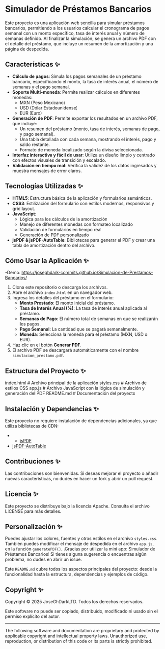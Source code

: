 # Simulador de Préstamos Bancarios

Este proyecto es una aplicación web sencilla para simular préstamos bancarios, permitiendo a los usuarios calcular el cronograma de pagos semanal con un monto específico, tasa de interés anual y número de semanas definido. Al finalizar la simulación, se genera un archivo PDF con el detalle del préstamo, que incluye un resumen de la amortización y una página de despedida.

## Características ✨

- **Cálculo de pagos**: Simula los pagos semanales de un préstamo bancario, especificando el monto, la tasa de interés anual, el número de semanas y el pago semanal.
- **Soporte Multi-moneda**: Permite realizar cálculos en diferentes monedas:
  - MXN (Peso Mexicano)
  - USD (Dólar Estadounidense)
  - EUR (Euro)
- **Generación de PDF**: Permite exportar los resultados en un archivo PDF, que incluye:
  - Un resumen del préstamo (monto, tasa de interés, semanas de pago, y pago semanal).
  - Una tabla detallada con cada semana, mostrando el interés, pago y saldo restante.
  - Formato de moneda localizado según la divisa seleccionada.
- **Interfaz interactiva y fácil de usar**: Utiliza un diseño limpio y centrado con efectos visuales de transición y escalado.
- **Validación en tiempo real**: Verifica la validez de los datos ingresados y muestra mensajes de error claros.

## Tecnologías Utilizadas ✨

- **HTML5**: Estructura básica de la aplicación y formularios semánticos.
- **CSS3**: Estilización del formulario con estilos modernos, responsivos y grid layout.
- **JavaScript**: 
  - Lógica para los cálculos de la amortización
  - Manejo de diferentes monedas con formateo localizado
  - Validación de formularios en tiempo real
  - Generación de PDF personalizado
- **jsPDF & jsPDF-AutoTable**: Bibliotecas para generar el PDF y crear una tabla de amortización dentro del archivo.

## Cómo Usar la Aplicación ✨
-Demo: https://joseghdark-commits.github.io/Simulacion-de-Prestamos-Bancarios/
1. Clona este repositorio o descarga los archivos.
2. Abre el archivo `index.html` en un navegador web.
3. Ingresa los detalles del préstamo en el formulario:
   - **Monto Prestado**: El monto inicial del préstamo.
   - **Tasa de Interés Anual (%)**: La tasa de interés anual aplicada al préstamo.
   - **Semanas de Pago**: El número total de semanas en que se realizarán los pagos.
   - **Pago Semanal**: La cantidad que se pagará semanalmente.
   - **Moneda**: Selecciona la moneda para el préstamo (MXN, USD o EUR).
4. Haz clic en el botón **Generar PDF**.
5. El archivo PDF se descargará automáticamente con el nombre `simulacion_prestamo.pdf`.

## Estructura del Proyecto ✨
index.html # Archivo principal de la aplicación
styles.css # Archivo de estilos CSS 
app.js # Archivo JavaScript con la lógica de simulación y generación del PDF
README.md # Documentación del proyecto

## Instalación y Dependencias ✨

Este proyecto no requiere instalación de dependencias adicionales, ya que utiliza bibliotecas de CDN:

- - [jsPDF](https://cdnjs.cloudflare.com/ajax/libs/jspdf/2.4.0/jspdf.umd.min.js)
- [jsPDF-AutoTable](https://cdnjs.cloudflare.com/ajax/libs/jspdf-autotable/3.5.13/jspdf.plugin.autotable.min.js)

## Contribuciones ✨
Las contribuciones son bienvenidas. Si deseas mejorar el proyecto o añadir nuevas características, no dudes en hacer un fork y abrir un pull request.

## Licencia ✨
Este proyecto se distribuye bajo la licencia Apache. Consulta el archivo LICENSE para más detalles.
  

## Personalización ✨

Puedes ajustar los colores, fuentes y otros estilos en el archivo `styles.css`. También puedes modificar el mensaje de despedida en el archivo `app.js`, en la función `generatePDF()`.
¡Gracias por utilizar la mini app: Simulador de Préstamos Bancarios! Si tienes alguna sugerencia o encuentras algún problema, no dudes en abrir un issue.

Este `README.md` cubre todos los aspectos principales del proyecto: desde la funcionalidad hasta la estructura, dependencias y ejemplos de código.
## Copyright ✨
Copyright © 2025 JoseGhDarkLTD. Todos los derechos reservados.

Este software no puede ser copiado, distribuido, modificado ni usado sin el permiso explícito del autor. 

---

The following software and documentation are proprietary and protected by applicable copyright and intellectual property laws. Unauthorized use, reproduction, or distribution of this code or its parts is strictly prohibited.
